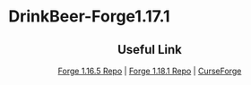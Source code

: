 # DrinkBeer-Forge1.17.1
<h2 align="center">Useful Link</h2>

<p align="center"><a href="https://github.com/Lekavar/DrinkBeer-Forge1.16.5-">Forge 1.16.5 Repo</a> | <a href="https://github.com/Naetheline/DrinkBeer-Forge1.18.1">Forge 1.18.1 Repo</a> | <a href="https://www.curseforge.com/minecraft/mc-mods/drink-beer-by-the-buckets">CurseForge</a></p>
